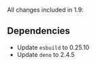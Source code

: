 All changes included in 1.9:

## Dependencies

- Update `esbuild` to 0.25.10
- Update `deno` to 2.4.5

